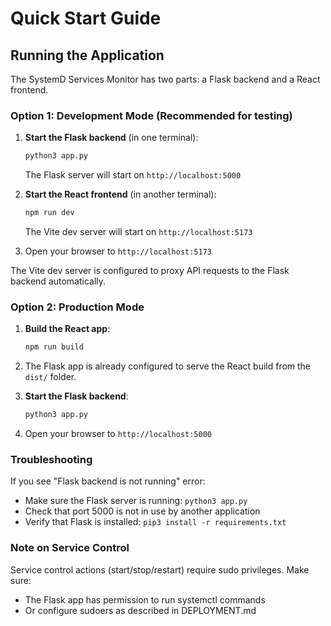 # Quick Start Guide

## Running the Application

The SystemD Services Monitor has two parts: a Flask backend and a React frontend.

### Option 1: Development Mode (Recommended for testing)

1. **Start the Flask backend** (in one terminal):
   ```bash
   python3 app.py
   ```
   The Flask server will start on `http://localhost:5000`

2. **Start the React frontend** (in another terminal):
   ```bash
   npm run dev
   ```
   The Vite dev server will start on `http://localhost:5173`

3. Open your browser to `http://localhost:5173`

The Vite dev server is configured to proxy API requests to the Flask backend automatically.

### Option 2: Production Mode

1. **Build the React app**:
   ```bash
   npm run build
   ```

2. The Flask app is already configured to serve the React build from the `dist/` folder.

3. **Start the Flask backend**:
   ```bash
   python3 app.py
   ```

4. Open your browser to `http://localhost:5000`

### Troubleshooting

If you see "Flask backend is not running" error:
- Make sure the Flask server is running: `python3 app.py`
- Check that port 5000 is not in use by another application
- Verify that Flask is installed: `pip3 install -r requirements.txt`

### Note on Service Control

Service control actions (start/stop/restart) require sudo privileges. Make sure:
- The Flask app has permission to run systemctl commands
- Or configure sudoers as described in DEPLOYMENT.md
